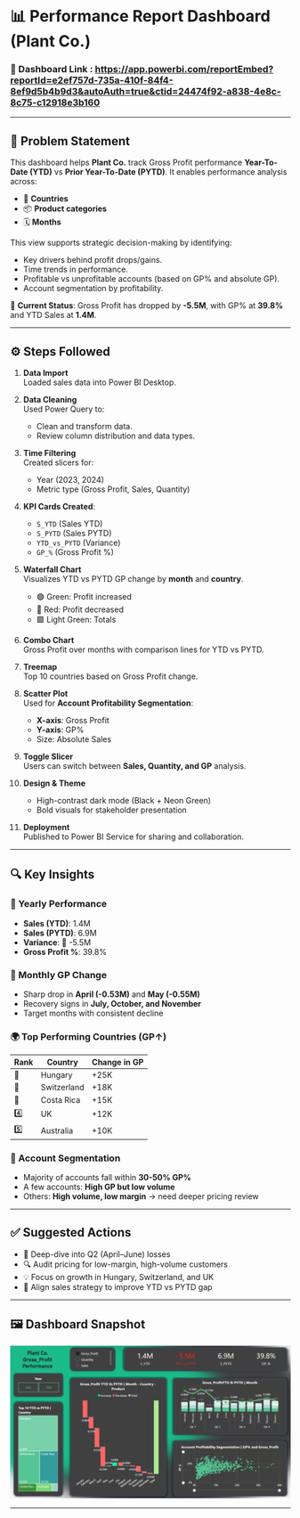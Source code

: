 # 📊 Performance Report Dashboard (Plant Co.)

### 🔗 Dashboard Link : https://app.powerbi.com/reportEmbed?reportId=e2ef757d-735a-410f-84f4-8ef9d5b4b9d3&autoAuth=true&ctid=24474f92-a838-4e8c-8c75-c12918e3b160

---

## 🧠 Problem Statement

This dashboard helps **Plant Co.** track Gross Profit performance **Year-To-Date (YTD)** vs **Prior Year-To-Date (PYTD)**. It enables performance analysis across:

- 📍 **Countries**
- 📦 **Product categories**
- 🗓️ **Months**

This view supports strategic decision-making by identifying:

- Key drivers behind profit drops/gains.
- Time trends in performance.
- Profitable vs unprofitable accounts (based on GP% and absolute GP).
- Account segmentation by profitability.

🚨 **Current Status**: Gross Profit has dropped by **-5.5M**, with GP% at **39.8%** and YTD Sales at **1.4M**.

---

## ⚙️ Steps Followed

1. **Data Import**  
   Loaded sales data into Power BI Desktop.

2. **Data Cleaning**  
   Used Power Query to:
   - Clean and transform data.
   - Review column distribution and data types.

3. **Time Filtering**  
   Created slicers for:
   - Year (2023, 2024)
   - Metric type (Gross Profit, Sales, Quantity)

4. **KPI Cards Created**:
   - `S_YTD` (Sales YTD)
   - `S_PYTD` (Sales PYTD)
   - `YTD_vs_PYTD` (Variance)
   - `GP_%` (Gross Profit %)

5. **Waterfall Chart**  
   Visualizes YTD vs PYTD GP change by **month** and **country**.  
   - 🟢 Green: Profit increased  
   - 🔴 Red: Profit decreased  
   - 🟩 Light Green: Totals  

6. **Combo Chart**  
   Gross Profit over months with comparison lines for YTD vs PYTD.

7. **Treemap**  
   Top 10 countries based on Gross Profit change.

8. **Scatter Plot**  
   Used for **Account Profitability Segmentation**:  
   - **X-axis**: Gross Profit  
   - **Y-axis**: GP%  
   - Size: Absolute Sales

9. **Toggle Slicer**  
   Users can switch between **Sales, Quantity, and GP** analysis.

10. **Design & Theme**  
    - High-contrast dark mode (Black + Neon Green)  
    - Bold visuals for stakeholder presentation

11. **Deployment**  
    Published to Power BI Service for sharing and collaboration.

---

## 🔍 Key Insights

### 🧾 Yearly Performance
- **Sales (YTD)**: 1.4M  
- **Sales (PYTD)**: 6.9M  
- **Variance**: 🔻 -5.5M  
- **Gross Profit %**: 39.8%

### 📅 Monthly GP Change
- Sharp drop in **April (-0.53M)** and **May (-0.55M)**
- Recovery signs in **July, October, and November**
- Target months with consistent decline

### 🌍 Top Performing Countries (GP↑)
| Rank | Country     | Change in GP |
|------|-------------|---------------|
| 🥇  | Hungary     | +25K          |
| 🥈  | Switzerland | +18K          |
| 🥉  | Costa Rica  | +15K          |
| 4️⃣  | UK          | +12K          |
| 5️⃣  | Australia   | +10K          |

### 🧮 Account Segmentation
- Majority of accounts fall within **30-50% GP%**
- A few accounts: **High GP but low volume**
- Others: **High volume, low margin** → need deeper pricing review

---

## ✅ Suggested Actions

- 🧪 Deep-dive into Q2 (April–June) losses
- 🔍 Audit pricing for low-margin, high-volume customers
- 💡 Focus on growth in Hungary, Switzerland, and UK
- 🎯 Align sales strategy to improve YTD vs PYTD gap

---

## 🖼️ Dashboard Snapshot

![Dashboard](https://github.com/nileshsharma-dp/Dashboards/blob/main/Performance%20Analysis%20Dashboard/Images/Dashboard.png)

---
